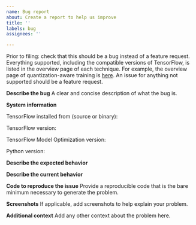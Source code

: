 ```yaml
---
name: Bug report
about: Create a report to help us improve
title: ''
labels: bug
assignees: ''

---
```

Prior to filing: check that this should be a bug instead of a feature request. Everything
supported, including the compatible versions of TensorFlow, is listed in the overview page of
each technique. For example, the overview page of quantization-aware training is
[here](https://www.tensorflow.org/model_optimization/guide/quantization/training).
An issue for anything not supported should be a feature request.

**Describe the bug**
A clear and concise description of what the bug is.

**System information**

TensorFlow installed from (source or binary):

TensorFlow version:

TensorFlow Model Optimization version:

Python version:

**Describe the expected behavior**

**Describe the current behavior**

**Code to reproduce the issue**
Provide a reproducible code that is the bare minimum necessary to generate the
problem.

**Screenshots**
If applicable, add screenshots to help explain your problem.

**Additional context**
Add any other context about the problem here.
